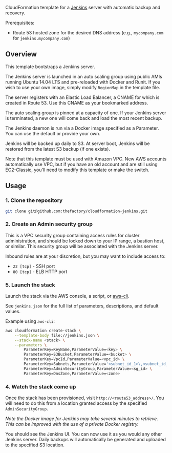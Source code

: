 CloudFormation template for a [Jenkins](https://jenkins-ci.org/) server with automatic backup and recovery.

Prerequisites:
* Route 53 hosted zone for the desired DNS address (e.g., `mycompany.com` for `jenkins.mycompany.com`)

## Overview

This template bootstraps a Jenkins server.

The Jenkins server is launched in an auto scaling group using public AMIs running Ubuntu 14.04 LTS and pre-reloaded with Docker and Runit.  If you wish to use your own image, simply modify `RegionMap` in the template file.

The server registers with an Elastic Load Balancer, a CNAME for which is created in Route 53. Use this CNAME as your bookmarked address.

The auto scaling group is pinned at a capacity of one. If your Jenkins server is terminated, a new one will come back and load the most recent backup.

The Jenkins daemon is run via a Docker image specified as a Parameter. You can use the default or provide your own.

Jenkins will be backed up daily to S3. At server boot, Jenkins will be restored from the latest S3 backup (if one exists).

Note that this template must be used with Amazon VPC. New AWS accounts automatically use VPC, but if you have an old account and are still using EC2-Classic, you'll need to modify this template or make the switch.

## Usage

### 1. Clone the repository
```bash
git clone git@github.com:thefactory/cloudformation-jenkins.git
```

### 2. Create an Admin security group
This is a VPC security group containing access rules for cluster administration, and should be locked down to your IP range, a bastion host, or similar. This security group will be associated with the Jenkins server.

Inbound rules are at your discretion, but you may want to include access to:
* `22 [tcp]` - SSH port
* `80 [tcp]` - ELB HTTP port

### 5. Launch the stack
Launch the stack via the AWS console, a script, or [aws-cli](https://github.com/aws/aws-cli).

See `jenkins.json` for the full list of parameters, descriptions, and default values.

Example using `aws-cli`:
```bash
aws cloudformation create-stack \
    --template-body file://jenkins.json \
    --stack-name <stack> \
    --parameters \
        ParameterKey=KeyName,ParameterValue=<key> \
        ParameterKey=S3Bucket,ParameterValue=<bucket> \
        ParameterKey=VpcId,ParameterValue=<vpc_id> \
        ParameterKey=Subnets,ParameterValue='<subnet_id_1>\,<subnet_id_2>' \
        ParameterKey=AdminSecurityGroup,ParameterValue=<sg_id> \
        ParameterKey=DnsZone,ParameterValue=<zone>
```

### 4. Watch the stack come up
Once the stack has been provisioned, visit `http://<route53_address>/`. You will need to do this from a location granted access by the specified `AdminSecurityGroup`.

_Note the Docker image for Jenkins may take several minutes to retrieve. This can be improved with the use of a private Docker registry._

You should see the Jenkins UI. You can now use it as you would any other Jenkins server. Daily backups will automatically be generated and uploaded to the specified S3 location.